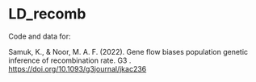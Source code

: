 # LD_recomb
Code and data for: 

Samuk, K., & Noor, M. A. F. (2022). Gene flow biases population genetic inference of recombination rate. G3 . https://doi.org/10.1093/g3journal/jkac236



